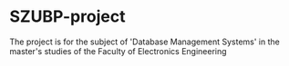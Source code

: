 # SZUBP-project
 The project is for the subject of 'Database Management Systems' in the master's studies of the Faculty of Electronics Engineering
